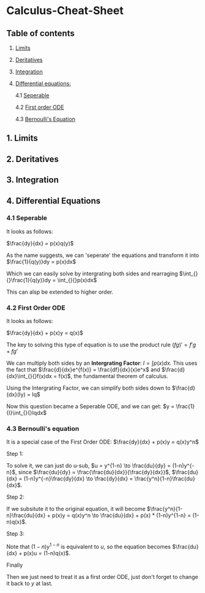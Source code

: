 # Calculus-Cheat-Sheet
## Table of contents

1. [Limits](https://github.com/pleituer/Calculus-Cheat-Sheet/edit/main/README.md#1-limits)

2. [Deritatives](https://github.com/pleituer/Calculus-Cheat-Sheet/edit/main/README.md#2-deritatives)

3. [Integration](https://github.com/pleituer/Calculus-Cheat-Sheet/edit/main/README.md#3-integration)

4. [Differential equations:](https://github.com/pleituer/Calculus-Cheat-Sheet/edit/main/README.md#4-differential-equations)

    4.1 [Seperable](https://github.com/pleituer/Calculus-Cheat-Sheet/edit/main/README.md#41-seperable)
    
    4.2 [First order ODE](https://github.com/pleituer/Calculus-Cheat-Sheet/edit/main/README.md#42-first-order-ode)
    
    4.3 [Bernoulli's Equation](https://github.com/pleituer/Calculus-Cheat-Sheet/edit/main/README.md#43-bernoullis-equation)





## 1. Limits

## 2. Deritatives

## 3. Integration

## 4. Differential Equations

### 4.1 Seperable
It looks as follows:

$\frac{dy}{dx} = p(x)q(y)$

As the name suggests, we can 'seperate' the equations and transform it into $\frac{1}{q(y)}dy = p(x)dx$

Which we can easily solve by intergrating both sides and rearraging $\int_{}{}\frac{1}{q(y)}dy = \int_{}{}p(x)dx$

This can alsp be extended to higher order.

### 4.2 First Order ODE
It looks as follows:

$\frac{dy}{dx} + p(x)y = q(x)$

The key to solving this type of equation is to use the product rule $(fg)' = f'g + fg'$

We can multiply both sides by an **Intergrating Factor**: $I = \int_{}{}p(x)dx$. This uses the fact that $\frac{d}{dx}e^{f(x)} = \frac{df}{dx}(x)e^x$ and $\frac{d}{dx}\int_{}{}f(x)dx = f(x)$, the fundamental theorem of calculus.

Using the Intergrating Factor, we can simplify both sides down to $\frac{d}{dx}(Iy) = Iq$

Now this question became a Seperable ODE, and we can get: $y = \frac{1}{I}\int_{}{}Iqdx$

### 4.3 Bernoulli's equation

It is a special case of the First Order ODE: $\frac{dy}{dx} + p(x)y = q(x)y^n$

Step 1: 

To solve it, we can just do u-sub, $u = y^{1-n} \to \frac{du}{dy} = (1-n)y^{-n}$, since $\frac{du}{dy} = \frac{\frac{du}{dx}}{\frac{dy}{dx}}$, $\frac{du}{dx} = (1-n)y^{-n}\frac{dy}{dx} \to \frac{dy}{dx} = \frac{y^n}{1-n}\frac{du}{dx}$.

Step 2:

If we subsitute it to the original equation, it will become $\frac{y^n}{1-n}\frac{du}{dx} + p(x)y = q(x)y^n \to \frac{du}{dx} + p(x) * (1-n)y^{1-n} = (1-n)q(x)$.

Step 3:

Note that $(1-n)y^{1-n}$ is equivalent to $u$, so the equation becomes $\frac{du}{dx} + p(x)u = (1-n)q(x)$.

Finally

Then we just need to treat it as a first order ODE, just don't forget to change it back to $y$ at last.







